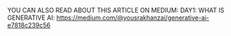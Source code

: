 YOU CAN ALSO READ ABOUT THIS ARTICLE ON MEDIUM: DAY1: WHAT IS GENERATIVE AI: https://medium.com/@yousrakhanzai/generative-ai-e7818c239c56
